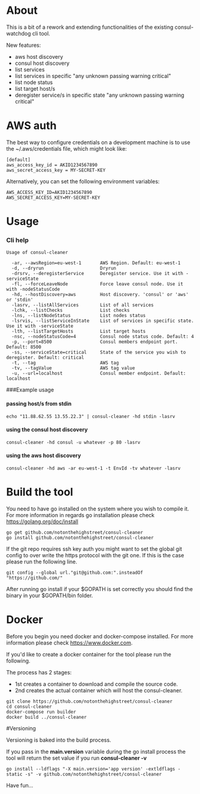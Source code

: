 # About
This is a bit of a rework and extending functionalities of the existing consul-watchdog cli tool.

New features:

- aws host discovery
- consul host discovery
- list services
- list services in specific "any unknown passing warning critical"
- list node status
- list target host/s
- deregister service/s in specific state "any unknown passing warning critical"

# AWS auth
The best way to configure credentials on a development machine is to use the ~/.aws/credentials file, which might look like:

```
[default]
aws_access_key_id = AKID1234567890
aws_secret_access_key = MY-SECRET-KEY
```
Alternatively, you can set the following environment variables:

```
AWS_ACCESS_KEY_ID=AKID1234567890
AWS_SECRET_ACCESS_KEY=MY-SECRET-KEY
```

# Usage
### Cli help
```
Usage of consul-cleaner

  -ar, --awsRegion=eu-west-1       AWS Region. Default: eu-west-1
  -d, --dryrun                     Dryrun
  -drsrv, --deregisterService      Deregister service. Use it with -serviceState
  -fl, --forceLeaveNode            Force leave consul node. Use it with -nodeStatusCode
  -hd, --hostDiscovery=aws         Host discovery. 'consul' or 'aws' or 'stdin'
  -lasrv, --listAllServices        List of all services
  -lchk, --listChecks              List checks
  -lns, --listNodeStatus           List nodes status
  -lsrvis, --listServiceInState    List of services in specific state. Use it with -serviceState
  -lth, --listTargetHosts          List target hosts
  -nsc, --nodeStatusCode=4         Consul node status code. Default: 4
  -p, --port=8500                  Consul members endpoint port. Default: 8500
  -ss, --serviceState=critical     State of the service you wish to deregister. Default: critical
  -t, --tag                        AWS tag
  -tv, --tagValue                  AWS tag value
  -u, --url=localhost              Consul member endpoint. Default: localhost
```


###Example usage
#### passing host/s from stdin
```
echo "11.88.62.55 13.55.22.3" | consul-cleaner -hd stdin -lasrv
```

#### using the consul host discovery
```
consul-cleaner -hd consul -u whatever -p 80 -lasrv
```

#### using the aws host discovery
```
consul-cleaner -hd aws -ar eu-west-1 -t EnvId -tv whatever -lasrv
```

# Build the tool
You need to have go installed on the system where you wish to compile it.
For more information in regards go installation please check https://golang.org/doc/install

```
go get github.com/notonthehighstreet/consul-cleaner
go install github.com/notonthehighstreet/consul-cleaner

```

If the git repo requires ssh key auth you might want to set the global git config to over write the https protocol with the git one. If this is the case please run the following line.

```
git config --global url."git@github.com:".insteadOf "https://github.com/"
```

After running go install if your $GOPATH is set correctly you should find the binary in your $GOPATH/bin folder.

# Docker
Before you begin you need docker and docker-compose installed. For more information please check https://www.docker.com.


If you'd like to create a docker container for the tool please run the following.

The process has 2 stages:

- 1st creates a container to download and compile the source code.
- 2nd creates the actual container which will host the consul-cleaner.

```
git clone https://github.com/notonthehighstreet/consul-cleaner
cd consul-cleaner
docker-compose run builder
docker build ../consul-cleaner
```

#Versioning 

Versioning is baked into the build process.

If you pass in the **main.version** variable during the go install process the tool will return the set value if you run **consul-cleaner -v**

```
go install --ldflags "-X main.version='app version' -extldflags -static -s" -v github.com/notonthehighstreet/consul-cleaner
```

Have fun...
